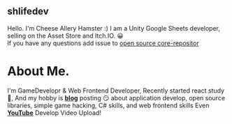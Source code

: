 ## shlifedev
 Hello. I'm Cheese Allery Hamster :)
 I am a Unity Google Sheets developer, selling on the Asset Store and Itch.IO. 😀  
 If you have any questions add issue to [open source core-repositor](https://github.com/shlifedev/GoogleSheet-Database)
 
 # About Me.
 I'm GameDevelopr & Web Frontend Developer, Recently started react study 🤔, And my hobby is **[blog](https://shlifedev.tistory.com/)** posting 😏 about application develop, open source libraries, simple game hacking, C# skills, and web frontend skills Even **[YouTube](https://www.youtube.com/channel/UCm1oY9SLzVgVPCvMcqcDUdg)** Develop Video Upload!

 
